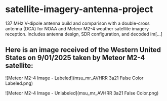 # satellite-imagery-antenna-project
137 MHz V-dipole antenna build and comparison with a double-cross antenna (DCA) for NOAA and Meteor M2-4 weather satellite imagery reception. Includes antenna design, SDR configuration, and decoded im[...]

## Here is an image received of the Western United States on 9/01/2025 taken by Meteor M2-4 satellite:

![Meteor M2-4 Image - Labeled](msu_mr_AVHRR 3a21 False Color Labeled.png)

![Meteor M2-4 Image - Unlabeled](msu_mr_AVHRR 3a21 False Color.png)
